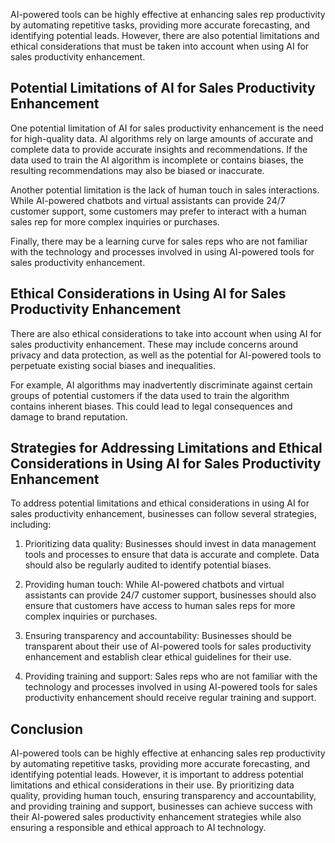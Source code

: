 

AI-powered tools can be highly effective at enhancing sales rep productivity by automating repetitive tasks, providing more accurate forecasting, and identifying potential leads. However, there are also potential limitations and ethical considerations that must be taken into account when using AI for sales productivity enhancement.

Potential Limitations of AI for Sales Productivity Enhancement
--------------------------------------------------------------

One potential limitation of AI for sales productivity enhancement is the need for high-quality data. AI algorithms rely on large amounts of accurate and complete data to provide accurate insights and recommendations. If the data used to train the AI algorithm is incomplete or contains biases, the resulting recommendations may also be biased or inaccurate.

Another potential limitation is the lack of human touch in sales interactions. While AI-powered chatbots and virtual assistants can provide 24/7 customer support, some customers may prefer to interact with a human sales rep for more complex inquiries or purchases.

Finally, there may be a learning curve for sales reps who are not familiar with the technology and processes involved in using AI-powered tools for sales productivity enhancement.

Ethical Considerations in Using AI for Sales Productivity Enhancement
---------------------------------------------------------------------

There are also ethical considerations to take into account when using AI for sales productivity enhancement. These may include concerns around privacy and data protection, as well as the potential for AI-powered tools to perpetuate existing social biases and inequalities.

For example, AI algorithms may inadvertently discriminate against certain groups of potential customers if the data used to train the algorithm contains inherent biases. This could lead to legal consequences and damage to brand reputation.

Strategies for Addressing Limitations and Ethical Considerations in Using AI for Sales Productivity Enhancement
---------------------------------------------------------------------------------------------------------------

To address potential limitations and ethical considerations in using AI for sales productivity enhancement, businesses can follow several strategies, including:

1. Prioritizing data quality: Businesses should invest in data management tools and processes to ensure that data is accurate and complete. Data should also be regularly audited to identify potential biases.

2. Providing human touch: While AI-powered chatbots and virtual assistants can provide 24/7 customer support, businesses should also ensure that customers have access to human sales reps for more complex inquiries or purchases.

3. Ensuring transparency and accountability: Businesses should be transparent about their use of AI-powered tools for sales productivity enhancement and establish clear ethical guidelines for their use.

4. Providing training and support: Sales reps who are not familiar with the technology and processes involved in using AI-powered tools for sales productivity enhancement should receive regular training and support.

Conclusion
----------

AI-powered tools can be highly effective at enhancing sales rep productivity by automating repetitive tasks, providing more accurate forecasting, and identifying potential leads. However, it is important to address potential limitations and ethical considerations in their use. By prioritizing data quality, providing human touch, ensuring transparency and accountability, and providing training and support, businesses can achieve success with their AI-powered sales productivity enhancement strategies while also ensuring a responsible and ethical approach to AI technology.
